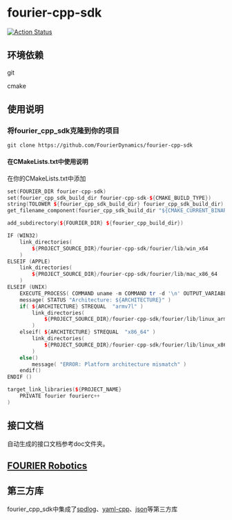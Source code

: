 # fourier-cpp-sdk

[![Action Status](https://github.com/FourierDynamics/fourier-cpp-sdk/actions/workflows/main.yml/badge.svg?branch=main)](https://github.com/FourierDynamics/fourier-cpp-sdk/actions/workflows/main.yml)

## 环境依赖

git

cmake

## 使用说明

### 将fourier_cpp_sdk克隆到你的项目

`git clone https://github.com/FourierDynamics/fourier-cpp-sdk`

#### 在CMakeLists.txt中使用说明

在你的CMakeLists.txt中添加

```C++
set(FOURIER_DIR fourier-cpp-sdk)
set(fourier_cpp_sdk_build_dir fourier-cpp-sdk-${CMAKE_BUILD_TYPE})
string(TOLOWER ${fourier_cpp_sdk_build_dir} fourier_cpp_sdk_build_dir)
get_filename_component(fourier_cpp_sdk_build_dir "${CMAKE_CURRENT_BINARY_DIR}/${fourier_cpp_sdk_build_dir}" REALPATH)

add_subdirectory(${FOURIER_DIR} ${fourier_cpp_build_dir})

IF (WIN32)
    link_directories(
        ${PROJECT_SOURCE_DIR}/fourier-cpp-sdk/fourier/lib/win_x64
    )
ELSEIF (APPLE)
    link_directories(
        ${PROJECT_SOURCE_DIR}/fourier-cpp-sdk/fourier/lib/mac_x86_64
    )
ELSEIF (UNIX)
    EXECUTE_PROCESS( COMMAND uname -m COMMAND tr -d '\n' OUTPUT_VARIABLE ARCHITECTURE )
    message( STATUS "Architecture: ${ARCHITECTURE}" )
    if( ${ARCHITECTURE} STREQUAL  "armv7l" )
        link_directories(
            ${PROJECT_SOURCE_DIR}/fourier-cpp-sdk/fourier/lib/linux_armv7l
        )
    elseif( ${ARCHITECTURE} STREQUAL  "x86_64" )
        link_directories(
            ${PROJECT_SOURCE_DIR}/fourier-cpp-sdk/fourier/lib/linux_x86_64
        )
    else()
        message( "ERROR: Platform architecture mismatch" )
    endif()
ENDIF ()

target_link_libraries(${PROJECT_NAME}
    PRIVATE fourier fourierc++
)
```

## 接口文档

自动生成的接口文档参考doc文件夹。

## [FOURIER Robotics](http://wiki.fourierobotics.com/getting-started_cn/)

## 第三方库

fourier_cpp_sdk中集成了[spdlog](https://github.com/gabime/spdlog)、[yaml-cpp](https://github.com/jbeder/yaml-cpp)、[json](https://github.com/nlohmann/json)等第三方库
